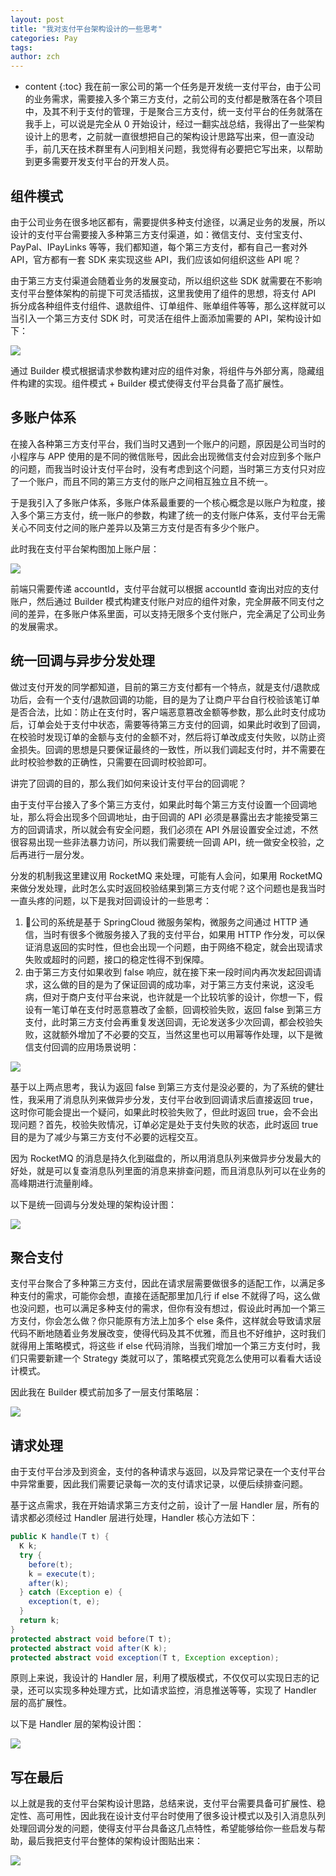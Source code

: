 ```yaml
---
layout: post
title: "我对支付平台架构设计的一些思考"
categories: Pay
tags: 
author: zch
---
```


* content
{:toc}
我在前一家公司的第一个任务是开发统一支付平台，由于公司的业务需求，需要接入多个第三方支付，之前公司的支付都是散落在各个项目中，及其不利于支付的管理，于是聚合三方支付，统一支付平台的任务就落在我手上，可以说是完全从 0 开始设计，经过一翻实战总结，我得出了一些架构设计上的思考，之前就一直很想把自己的架构设计思路写出来，但一直没动手，前几天在技术群里有人问到相关问题，我觉得有必要把它写出来，以帮助到更多需要开发支付平台的开发人员。









## 组件模式

由于公司业务在很多地区都有，需要提供多种支付途径，以满足业务的发展，所以设计的支付平台需要接入多种第三方支付渠道，如：微信支付、支付宝支付、PayPal、IPayLinks 等等，我们都知道，每个第三方支付，都有自己一套对外 API，官方都有一套 SDK 来实现这些 API，我们应该如何组织这些 API 呢？

由于第三方支付渠道会随着业务的发展变动，所以组织这些 SDK 就需要在不影响支付平台整体架构的前提下可灵活插拔，这里我使用了组件的思想，将支付 API 拆分成各种组件支付组件、退款组件、订单组件、账单组件等等，那么这样就可以当引入一个第三方支付 SDK 时，可灵活在组件上面添加需要的 API，架构设计如下：

![](https://raw.githubusercontent.com/objcoding/objcoding.github.io/master/images/pay_1.png)

通过 Builder 模式根据请求参数构建对应的组件对象，将组件与外部分离，隐藏组件构建的实现。组件模式 + Builder 模式使得支付平台具备了高扩展性。



## 多账户体系

在接入各种第三方支付平台，我们当时又遇到一个账户的问题，原因是公司当时的小程序与 APP 使用的是不同的微信账号，因此会出现微信支付会对应到多个账户的问题，而我当时设计支付平台时，没有考虑到这个问题，当时第三方支付只对应了一个账户，而且不同的第三方支付的账户之间相互独立且不统一。

于是我引入了多账户体系，多账户体系最重要的一个核心概念是以账户为粒度，接入多个第三方支付，统一账户的参数，构建了统一的支付账户体系，支付平台无需关心不同支付之间的账户差异以及第三方支付是否有多少个账户。

此时我在支付平台架构图加上账户层：

![](https://raw.githubusercontent.com/objcoding/objcoding.github.io/master/images/pay_2.png)

前端只需要传递 accountId，支付平台就可以根据 accountId 查询出对应的支付账户，然后通过 Builder 模式构建支付账户对应的组件对象，完全屏蔽不同支付之间的差异，在多账户体系里面，可以支持无限多个支付账户，完全满足了公司业务的发展需求。



## 统一回调与异步分发处理

做过支付开发的同学都知道，目前的第三方支付都有一个特点，就是支付/退款成功后，会有一个支付/退款回调的功能，目的是为了让商户平台自行校验该笔订单是否合法，比如：防止在支付时，客户端恶意篡改金额等参数，那么此时支付成功后，订单会处于支付中状态，需要等待第三方支付的回调，如果此时收到了回调，在校验时发现订单的金额与支付的金额不对，然后将订单改成支付失败，以防止资金损失。回调的思想是只要保证最终的一致性，所以我们调起支付时，并不需要在此时校验参数的正确性，只需要在回调时校验即可。

讲完了回调的目的，那么我们如何来设计支付平台的回调呢？

由于支付平台接入了多个第三方支付，如果此时每个第三方支付设置一个回调地址，那么将会出现多个回调地址，由于回调的 API 必须是暴露出去才能接受第三方的回调请求，所以就会有安全问题，我们必须在  API 外层设置安全过滤，不然很容易出现一些非法暴力访问，所以我们需要统一回调 API，统一做安全校验，之后再进行一层分发。

分发的机制我这里建议用 RocketMQ 来处理，可能有人会问，如果用 RocketMQ 来做分发处理，此时怎么实时返回校验结果到第三方支付呢？这个问题也是我当时一直头疼的问题，以下是我对回调设计的一些思考：

1. 公司的系统是基于 SpringCloud 微服务架构，微服务之间通过 HTTP 通信，当时有很多个微服务接入了我的支付平台，如果用 HTTP 作分发，可以保证消息返回的实时性，但也会出现一个问题，由于网络不稳定，就会出现请求失败或超时的问题，接口的稳定性得不到保障。
2. 由于第三方支付如果收到 false 响应，就在接下来一段时间内再次发起回调请求，这么做的目的是为了保证回调的成功率，对于第三方支付来说，这没毛病，但对于商户支付平台来说，也许就是一个比较坑爹的设计，你想一下，假设有一笔订单在支付时恶意篡改了金额，回调校验失败，返回 false 到第三方支付，此时第三方支付会再重复发送回调，无论发送多少次回调，都会校验失败，这就额外增加了不必要的交互，当然这里也可以用幂等作处理，以下是微信支付回调的应用场景说明：

![](https://raw.githubusercontent.com/objcoding/objcoding.github.io/master/images/pay_3.png)

基于以上两点思考，我认为返回 false 到第三方支付是没必要的，为了系统的健壮性，我采用了消息队列来做异步分发，支付平台收到回调请求后直接返回 true，这时你可能会提出一个疑问，如果此时校验失败了，但此时返回 true，会不会出现问题？首先，校验失败情况，订单必定是处于支付失败的状态，此时返回 true 目的是为了减少与第三方支付不必要的远程交互。

因为 RocketMQ 的消息是持久化到磁盘的，所以用消息队列来做异步分发最大的好处，就是可以复查消息队列里面的消息来排查问题，而且消息队列可以在业务的高峰期进行流量削峰。

以下是统一回调与分发处理的架构设计图：

![](https://raw.githubusercontent.com/objcoding/objcoding.github.io/master/images/pay_4.png)



## 聚合支付

支付平台聚合了多种第三方支付，因此在请求层需要做很多的适配工作，以满足多种支付的需求，可能你会想，直接在适配那里加几行 if else 不就得了吗，这么做也没问题，也可以满足多种支付的需求，但你有没有想过，假设此时再加一个第三方支付，你会怎么做？你只能原有方法上加多个 else 条件，这样就会导致请求层代码不断地随着业务发展改变，使得代码及其不优雅，而且也不好维护，这时我们就得用上策略模式，将这些 if else 代码消除，当我们增加一个第三方支付时，我们只需要新建一个 Strategy 类就可以了，策略模式究竟怎么使用可以看看大话设计模式。

因此我在 Builder 模式前加多了一层支付策略层：

![](https://raw.githubusercontent.com/objcoding/objcoding.github.io/master/images/pay_6.png)



## 请求处理

由于支付平台涉及到资金，支付的各种请求与返回，以及异常记录在一个支付平台中异常重要，因此我们需要记录每一次的支付请求记录，以便后续排查问题。

基于这点需求，我在开始请求第三方支付之前，设计了一层 Handler 层，所有的请求都必须经过 Handler 层进行处理，Handler 核心方法如下：

```java
public K handle(T t) {
  K k;
  try {
    before(t);
    k = execute(t);
    after(k);
  } catch (Exception e) {
    exception(t, e);
  }
  return k;
}
protected abstract void before(T t);
protected abstract void after(K k);
protected abstract void exception(T t, Exception exception);
```

原则上来说，我设计的 Handler 层，利用了模版模式，不仅仅可以实现日志的记录，还可以实现多种处理方式，比如请求监控，消息推送等等，实现了 Handler 层的高扩展性。

以下是 Handler 层的架构设计图：

![](https://raw.githubusercontent.com/objcoding/objcoding.github.io/master/images/pay_5.png)



## 写在最后

以上就是我的支付平台架构设计思路，总结来说，支付平台需要具备可扩展性、稳定性、高可用性，因此我在设计支付平台时使用了很多设计模式以及引入消息队列处理回调分发的问题，使得支付平台具备这几点特性，希望能够给你一些启发与帮助，最后我把支付平台整体的架构设计图贴出来：

![](https://raw.githubusercontent.com/objcoding/objcoding.github.io/master/images/pay_7.png)